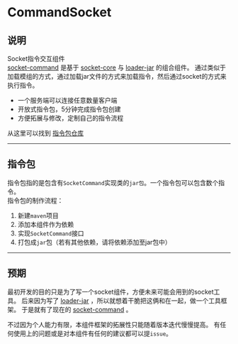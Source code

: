 # CommandSocket

## 说明

Socket指令交互组件  
[socket-command](https://github.com/Verlif/socket-command) 是基于 [socket-core](https://github.com/socket-core) 与 [loader-jar](https://github.com/loader-jar) 的组合组件。
通过类似于加载模组的方式，通过加载jar文件的方式来加载指令，然后通过socket的方式来执行指令。

* 一个服务端可以连接任意数量客户端
* 开放式指令包，5分钟完成指令包创建
* 方便拓展与修改，定制自己的指令流程

从这里可以找到 [指令包仓库](https://github.com/topics/socket-command-extend)

------

## 指令包

指令包指的是包含有`SocketCommand`实现类的`jar包`。一个指令包可以包含数个指令。  
指令包的制作流程：
1. 新建`maven`项目
2. 添加本组件作为依赖
3. 实现`SocketCommand`接口
4. 打包成`jar`包（若有其他依赖，请将依赖添加至jar包中）

------

## 预期

最初开发的目的只是为了写一个socket组件，方便未来可能会用到的socket工具。
后来因为写了 [loader-jar](https://github.com/loader-jar) ，所以就想着干脆把这俩和在一起，做一个工具框架。
于是就有了现在的 [socket-command](https://github.com/Verlif/socket-command) 。

不过因为个人能力有限，本组件框架的拓展性只能随着版本迭代慢慢提高。
有任何使用上的问题或是对本组件有任何的建议都可以提`issue`。
